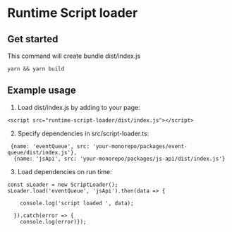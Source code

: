 # Runtime Script loader

## Get started
This command will create bundle dist/index.js
```
yarn && yarn build
```

## Example usage
1. Load dist/index.js by adding to your page:
```
<script src="runtime-script-loader/dist/index.js"></script>
```
2. Specify dependencies in src/script-loader.ts:
```
 {name: 'eventQueue', src: 'your-monorepo/packages/event-queue/dist/index.js'},
  {name: 'jsApi', src: 'your-monorepo/packages/js-api/dist/index.js'}
```

3. Load dependencies on run time:
```
const sLoader = new ScriptLoader();
sLoader.load('eventQueue', 'jsApi').then(data => {

    console.log('script loaded ', data);

  }).catch(error => {
    console.log(error)});
```
